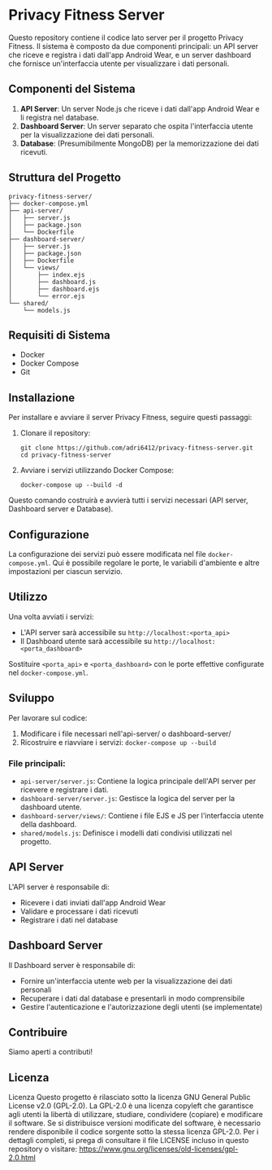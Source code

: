 # Privacy Fitness Server

Questo repository contiene il codice lato server per il progetto Privacy Fitness. Il sistema è composto da due componenti principali: un API server che riceve e registra i dati dall'app Android Wear, e un server dashboard che fornisce un'interfaccia utente per visualizzare i dati personali.

## Componenti del Sistema

1. **API Server**: Un server Node.js che riceve i dati dall'app Android Wear e li registra nel database.
2. **Dashboard Server**: Un server separato che ospita l'interfaccia utente per la visualizzazione dei dati personali.
3. **Database**: (Presumibilmente MongoDB) per la memorizzazione dei dati ricevuti.

## Struttura del Progetto

```
privacy-fitness-server/
├── docker-compose.yml
├── api-server/
│   ├── server.js
│   ├── package.json
│   └── Dockerfile
├── dashboard-server/
│   ├── server.js
│   ├── package.json
│   ├── Dockerfile
│   └── views/
│       ├── index.ejs
│       ├── dashboard.js
│       ├── dashboard.ejs
│       └── error.ejs
└── shared/
    └── models.js
```

## Requisiti di Sistema

- Docker
- Docker Compose
- Git

## Installazione

Per installare e avviare il server Privacy Fitness, seguire questi passaggi:

1. Clonare il repository:
   ```
   git clone https://github.com/adri6412/privacy-fitness-server.git
   cd privacy-fitness-server
   ```

2. Avviare i servizi utilizzando Docker Compose:
   ```
   docker-compose up --build -d
   ```

Questo comando costruirà e avvierà tutti i servizi necessari (API server, Dashboard server e Database).

## Configurazione

La configurazione dei servizi può essere modificata nel file `docker-compose.yml`. Qui è possibile regolare le porte, le variabili d'ambiente e altre impostazioni per ciascun servizio.

## Utilizzo

Una volta avviati i servizi:

- L'API server sarà accessibile su `http://localhost:<porta_api>`
- Il Dashboard utente sarà accessibile su `http://localhost:<porta_dashboard>`

Sostituire `<porta_api>` e `<porta_dashboard>` con le porte effettive configurate nel `docker-compose.yml`.

## Sviluppo

Per lavorare sul codice:

1. Modificare i file necessari nell'api-server/ o dashboard-server/
2. Ricostruire e riavviare i servizi: `docker-compose up --build`

### File principali:

- `api-server/server.js`: Contiene la logica principale dell'API server per ricevere e registrare i dati.
- `dashboard-server/server.js`: Gestisce la logica del server per la dashboard utente.
- `dashboard-server/views/`: Contiene i file EJS e JS per l'interfaccia utente della dashboard.
- `shared/models.js`: Definisce i modelli dati condivisi utilizzati nel progetto.

## API Server

L'API server è responsabile di:
- Ricevere i dati inviati dall'app Android Wear
- Validare e processare i dati ricevuti
- Registrare i dati nel database

## Dashboard Server

Il Dashboard server è responsabile di:
- Fornire un'interfaccia utente web per la visualizzazione dei dati personali
- Recuperare i dati dal database e presentarli in modo comprensibile
- Gestire l'autenticazione e l'autorizzazione degli utenti (se implementate)

## Contribuire

Siamo aperti a contributi!

## Licenza

Licenza
Questo progetto è rilasciato sotto la licenza GNU General Public License v2.0 (GPL-2.0).
La GPL-2.0 è una licenza copyleft che garantisce agli utenti la libertà di utilizzare, studiare, condividere (copiare) e modificare il software. Se si distribuisce versioni modificate del software, è necessario rendere disponibile il codice sorgente sotto la stessa licenza GPL-2.0.
Per i dettagli completi, si prega di consultare il file LICENSE incluso in questo repository o visitare:
https://www.gnu.org/licenses/old-licenses/gpl-2.0.html

